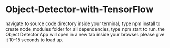# Object-Detector-with-TensorFlow

navigate to source code directory inside your terminal, type npm install to create node_modules folder for all dependencies, 
type npm start to run. the Object Detector App will open in a new tab inside your browser. 
please give it 10-15 seconds to load up.

